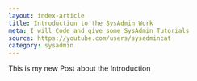 ```yaml
---
layout: index-article
title: Introduction to the SysAdmin Work
meta: I will Code and give some SysAdmin Tutorials
source: https://youtube.com/users/sysadmincat
category: sysadmin
---
```



This is my new Post about the Introduction